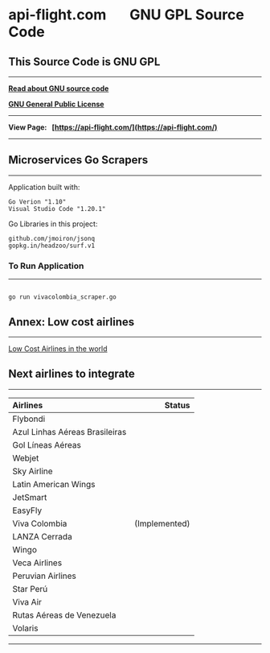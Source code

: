 # **api-flight.com &nbsp;&nbsp;&nbsp;&nbsp;&nbsp;&nbsp;GNU GPL Source Code**

## **This Source Code is GNU GPL**
---

**[Read about GNU source code](https://en.wikipedia.org/wiki/GNU)**

**[GNU General Public License](https://en.wikipedia.org/wiki/GNU_General_Public_License)**

---

**View Page:&nbsp;&nbsp;&nbsp;[https://api-flight.com/](https://api-flight.com/)**

---

## Microservices Go Scrapers
---

Application built with:

```
Go Verion "1.10"
Visual Studio Code "1.20.1"

```

Go Libraries in this project:

```
github.com/jmoiron/jsonq
gopkg.in/headzoo/surf.v1

```

### To Run Application
---

```

go run vivacolombia_scraper.go

```

## Annex: Low cost airlines
---

[Low Cost Airlines in the world](https://es.wikipedia.org/wiki/Anexo:Aerol%C3%ADneas_de_bajo_costo)


## Next airlines to integrate

---
|  Airlines                              |              Status
| :-------------------------------------- |------------------------------------:|
|  Flybondi                              |                                     |
|  Azul Linhas Aéreas Brasileiras        |                                     |
|  Gol Líneas Aéreas                     |                                     |
|  Webjet                                |                                     |  
|  Sky Airline                           |                                     |
|  Latin American Wings                  |                                     |
|  JetSmart                              |                                     |
|  EasyFly                               |                                     |
|  Viva Colombia                         |           (Implemented)             |
|  LANZA Cerrada                         |                                     |
|  Wingo                                 |                                     |
|  Veca Airlines                         |                                     |
|  Peruvian Airlines                     |                                     |
|  Star Perú                             |                                     |
|  Viva Air                              |                                     |
|  Rutas Aéreas de Venezuela             |                                     |
|  Volaris                               |                                     |
--- 

